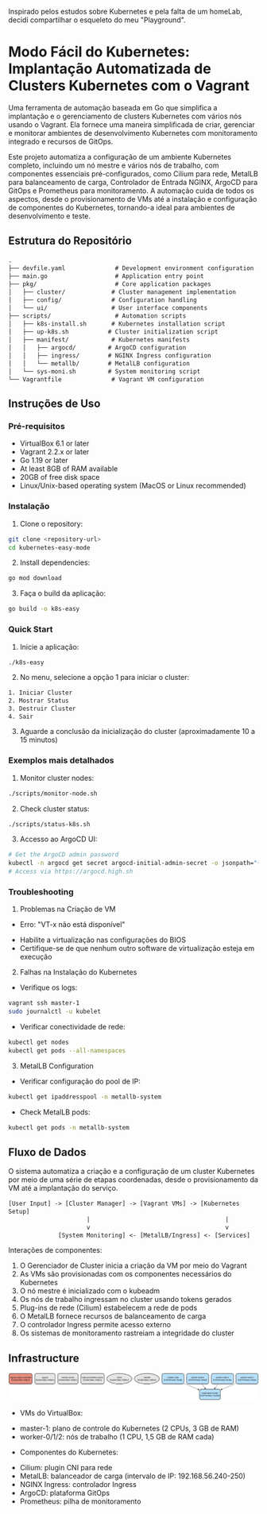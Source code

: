Inspirado pelos estudos sobre Kubernetes e pela falta de um homeLab, decidi compartilhar o esqueleto do meu "Playground".

# Modo Fácil do Kubernetes: Implantação Automatizada de Clusters Kubernetes com o Vagrant

Uma ferramenta de automação baseada em Go que simplifica a implantação e o gerenciamento de clusters Kubernetes com vários nós usando o Vagrant. Ela fornece uma maneira simplificada de criar, gerenciar e monitorar ambientes de desenvolvimento Kubernetes com monitoramento integrado e recursos de GitOps.

Este projeto automatiza a configuração de um ambiente Kubernetes completo, incluindo um nó mestre e vários nós de trabalho, com componentes essenciais pré-configurados, como Cilium para rede, MetalLB para balanceamento de carga, Controlador de Entrada NGINX, ArgoCD para GitOps e Prometheus para monitoramento. A automação cuida de todos os aspectos, desde o provisionamento de VMs até a instalação e configuração de componentes do Kubernetes, tornando-a ideal para ambientes de desenvolvimento e teste.

## Estrutura do Repositório
```
.
├── devfile.yaml              # Development environment configuration
├── main.go                   # Application entry point
├── pkg/                      # Core application packages
│   ├── cluster/             # Cluster management implementation
│   ├── config/              # Configuration handling
│   └── ui/                  # User interface components
├── scripts/                  # Automation scripts
│   ├── k8s-install.sh       # Kubernetes installation script
│   ├── up-k8s.sh           # Cluster initialization script
│   ├── manifest/            # Kubernetes manifests
│   │   ├── argocd/         # ArgoCD configuration
│   │   ├── ingress/        # NGINX Ingress configuration
│   │   └── metallb/        # MetalLB configuration
│   └── sys-moni.sh         # System monitoring script
└── Vagrantfile              # Vagrant VM configuration
```

## Instruções de Uso
### Pré-requisitos
- VirtualBox 6.1 or later
- Vagrant 2.2.x or later
- Go 1.19 or later
- At least 8GB of RAM available
- 20GB of free disk space
- Linux/Unix-based operating system (MacOS or Linux recommended)

### Instalação

1. Clone o repository:
```bash
git clone <repository-url>
cd kubernetes-easy-mode
```

2. Install dependencies:
```bash
go mod download
```

3. Faça o build da aplicação:
```bash
go build -o k8s-easy
```

### Quick Start

1. Inicie a aplicação:
```bash
./k8s-easy
```

2. No menu, selecione a opção 1 para iniciar o cluster:
```
1. Iniciar Cluster
2. Mostrar Status
3. Destruir Cluster
4. Sair
```

3. Aguarde a conclusão da inicialização do cluster (aproximadamente 10 a 15 minutos)

### Exemplos mais detalhados

1. Monitor cluster nodes:
```bash
./scripts/monitor-node.sh
```

2. Check cluster status:
```bash
./scripts/status-k8s.sh
```

3. Accesso ao ArgoCD UI:
```bash
# Get the ArgoCD admin password
kubectl -n argocd get secret argocd-initial-admin-secret -o jsonpath="{.data.password}" | base64 -d
# Access via https://argocd.high.sh
```

### Troubleshooting

1. Problemas na Criação de VM
- Erro: "VT-x não está disponível"
* Habilite a virtualização nas configurações do BIOS
* Certifique-se de que nenhum outro software de virtualização esteja em execução

2. Falhas na Instalação do Kubernetes
- Verifique os logs:
```bash
vagrant ssh master-1
sudo journalctl -u kubelet
```
- Verificar conectividade de rede:
```bash
kubectl get nodes
kubectl get pods --all-namespaces
```

3. MetalLB Configuration
- Verificar configuração do pool de IP:
```bash
kubectl get ipaddresspool -n metallb-system
```
- Check MetalLB pods:
```bash
kubectl get pods -n metallb-system
```

## Fluxo de Dados
O sistema automatiza a criação e a configuração de um cluster Kubernetes por meio de uma série de etapas coordenadas, desde o provisionamento da VM até a implantação do serviço.

```ascii
[User Input] -> [Cluster Manager] -> [Vagrant VMs] -> [Kubernetes Setup]
                      |                                      |
                      v                                      v
              [System Monitoring] <- [MetalLB/Ingress] <- [Services]
```

Interações de componentes:
1. O Gerenciador de Cluster inicia a criação da VM por meio do Vagrant
2. As VMs são provisionadas com os componentes necessários do Kubernetes
3. O nó mestre é inicializado com o kubeadm
4. Os nós de trabalho ingressam no cluster usando tokens gerados
5. Plug-ins de rede (Cilium) estabelecem a rede de pods
6. O MetalLB fornece recursos de balanceamento de carga
7. O controlador Ingress permite acesso externo
8. Os sistemas de monitoramento rastreiam a integridade do cluster

## Infrastructure

![Infrastructure diagram](./docs/infra.svg)
- VMs do VirtualBox:
* master-1: plano de controle do Kubernetes (2 CPUs, 3 GB de RAM)
* worker-0/1/2: ​​nós de trabalho (1 CPU, 1,5 GB de RAM cada)

- Componentes do Kubernetes:
* Cilium: plugin CNI para rede
* MetalLB: balanceador de carga (intervalo de IP: 192.168.56.240-250)
* NGINX Ingress: controlador Ingress
* ArgoCD: plataforma GitOps
* Prometheus: pilha de monitoramento
 
